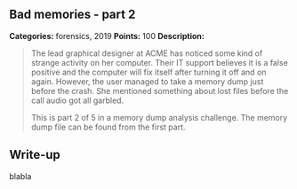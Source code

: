 ## Bad memories - part 2

**Categories:** forensics, 2019
**Points:** 100
**Description:**

>  The lead graphical designer at ACME has noticed some kind of strange
>  activity on her computer. Their IT support believes it is a false
>  positive and the computer will fix itself after turning it off and 
>  on again. However, the user managed to take a memory dump just before
>  the crash. She mentioned something about lost files before the call audio
>  got all garbled.
>  
>  
>  
>  This is part 2 of 5 in a
>  memory dump analysis challenge.
>  The memory dump file can be found from the first part.


## Write-up

blabla

